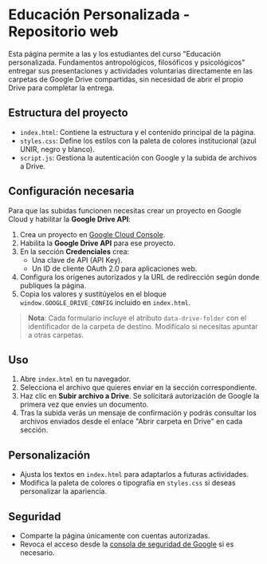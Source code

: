 # Educación Personalizada - Repositorio web

Esta página permite a las y los estudiantes del curso "Educación personalizada. Fundamentos antropológicos, filosóficos y psicológicos" entregar sus presentaciones y actividades voluntarias directamente en las carpetas de Google Drive compartidas, sin necesidad de abrir el propio Drive para completar la entrega.

## Estructura del proyecto

- `index.html`: Contiene la estructura y el contenido principal de la página.
- `styles.css`: Define los estilos con la paleta de colores institucional (azul UNIR, negro y blanco).
- `script.js`: Gestiona la autenticación con Google y la subida de archivos a Drive.

## Configuración necesaria

Para que las subidas funcionen necesitas crear un proyecto en Google Cloud y habilitar la **Google Drive API**:

1. Crea un proyecto en [Google Cloud Console](https://console.cloud.google.com/).
2. Habilita la **Google Drive API** para ese proyecto.
3. En la sección **Credenciales** crea:
   - Una clave de API (API Key).
   - Un ID de cliente OAuth 2.0 para aplicaciones web.
4. Configura los orígenes autorizados y la URL de redirección según donde publiques la página.
5. Copia los valores y sustitúyelos en el bloque `window.GOOGLE_DRIVE_CONFIG` incluido en `index.html`.

> **Nota**: Cada formulario incluye el atributo `data-drive-folder` con el identificador de la carpeta de destino. Modifícalo si necesitas apuntar a otras carpetas.

## Uso

1. Abre `index.html` en tu navegador.
2. Selecciona el archivo que quieres enviar en la sección correspondiente.
3. Haz clic en **Subir archivo a Drive**. Se solicitará autorización de Google la primera vez que envíes un documento.
4. Tras la subida verás un mensaje de confirmación y podrás consultar los archivos enviados desde el enlace "Abrir carpeta en Drive" en cada sección.

## Personalización

- Ajusta los textos en `index.html` para adaptarlos a futuras actividades.
- Modifica la paleta de colores o tipografía en `styles.css` si deseas personalizar la apariencia.

## Seguridad

- Comparte la página únicamente con cuentas autorizadas.
- Revoca el acceso desde la [consola de seguridad de Google](https://myaccount.google.com/permissions) si es necesario.

